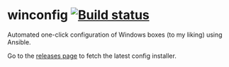 # winconfig [![Build status][appveyor-badge]][appveyor-url]

Automated one-click configuration of Windows boxes (to my liking) using Ansible.

Go to the [releases page](https://github.com/egraff/winconfig/releases) to fetch the latest config installer.

[appveyor-badge]: https://ci.appveyor.com/api/projects/status/l3x7v3dxp6auu1eu/branch/master?svg=true
[appveyor-url]: https://ci.appveyor.com/project/egraff/winconfig/branch/master
